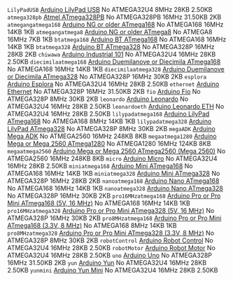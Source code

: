 <tbody valign="top">
<tr class="row-even"><td><code class="docutils literal notranslate"><span class="pre">LilyPadUSB</span></code></td>
<td><a class="reference external" href="http://arduino.cc/en/Main/ArduinoBoardLilyPadUSB?utm_source=platformio&amp;utm_medium=docs">Arduino LilyPad USB</a></td>
<td>No</td>
<td>ATMEGA32U4</td>
<td>8MHz</td>
<td>28KB</td>
<td>2.50KB</td>
</tr>
<tr class="row-odd"><td><code class="docutils literal notranslate"><span class="pre">atmega328pb</span></code></td>
<td><a class="reference external" href="http://www.atmel.com/devices/ATMEGA328PB.aspx?utm_source=platformio&amp;utm_medium=docs">Atmel ATmega328PB</a></td>
<td>No</td>
<td>ATMEGA328PB</td>
<td>16MHz</td>
<td>31.50KB</td>
<td>2KB</td>
</tr>
<tr class="row-even"><td><code class="docutils literal notranslate"><span class="pre">atmegangatmega168</span></code></td>
<td><a class="reference external" href="http://arduino.cc/en/main/boards?utm_source=platformio&amp;utm_medium=docs">Arduino NG or older ATmega168</a></td>
<td>No</td>
<td>ATMEGA168</td>
<td>16MHz</td>
<td>14KB</td>
<td>1KB</td>
</tr>
<tr class="row-odd"><td><code class="docutils literal notranslate"><span class="pre">atmegangatmega8</span></code></td>
<td><a class="reference external" href="http://arduino.cc/en/main/boards?utm_source=platformio&amp;utm_medium=docs">Arduino NG or older ATmega8</a></td>
<td>No</td>
<td>ATMEGA8</td>
<td>16MHz</td>
<td>7KB</td>
<td>1KB</td>
</tr>
<tr class="row-even"><td><code class="docutils literal notranslate"><span class="pre">btatmega168</span></code></td>
<td><a class="reference external" href="http://arduino.cc/en/main/boards?utm_source=platformio&amp;utm_medium=docs">Arduino BT ATmega168</a></td>
<td>No</td>
<td>ATMEGA168</td>
<td>16MHz</td>
<td>14KB</td>
<td>1KB</td>
</tr>
<tr class="row-odd"><td><code class="docutils literal notranslate"><span class="pre">btatmega328</span></code></td>
<td><a class="reference external" href="http://arduino.cc/en/main/boards?utm_source=platformio&amp;utm_medium=docs">Arduino BT ATmega328</a></td>
<td>No</td>
<td>ATMEGA328P</td>
<td>16MHz</td>
<td>28KB</td>
<td>2KB</td>
</tr>
<tr class="row-even"><td><code class="docutils literal notranslate"><span class="pre">chiwawa</span></code></td>
<td><a class="reference external" href="https://store.arduino.cc/arduino-industrial-101?utm_source=platformio&amp;utm_medium=docs">Arduino Industrial 101</a></td>
<td>No</td>
<td>ATMEGA32U4</td>
<td>16MHz</td>
<td>28KB</td>
<td>2.50KB</td>
</tr>
<tr class="row-odd"><td><code class="docutils literal notranslate"><span class="pre">diecimilaatmega168</span></code></td>
<td><a class="reference external" href="http://arduino.cc/en/Main/ArduinoBoardDiecimila?utm_source=platformio&amp;utm_medium=docs">Arduino Duemilanove or Diecimila ATmega168</a></td>
<td>No</td>
<td>ATMEGA168</td>
<td>16MHz</td>
<td>14KB</td>
<td>1KB</td>
</tr>
<tr class="row-even"><td><code class="docutils literal notranslate"><span class="pre">diecimilaatmega328</span></code></td>
<td><a class="reference external" href="http://arduino.cc/en/Main/ArduinoBoardDiecimila?utm_source=platformio&amp;utm_medium=docs">Arduino Duemilanove or Diecimila ATmega328</a></td>
<td>No</td>
<td>ATMEGA328P</td>
<td>16MHz</td>
<td>30KB</td>
<td>2KB</td>
</tr>
<tr class="row-odd"><td><code class="docutils literal notranslate"><span class="pre">esplora</span></code></td>
<td><a class="reference external" href="https://www.arduino.cc/en/Main/ArduinoBoardEsplora?utm_source=platformio&amp;utm_medium=docs">Arduino Esplora</a></td>
<td>No</td>
<td>ATMEGA32U4</td>
<td>16MHz</td>
<td>28KB</td>
<td>2.50KB</td>
</tr>
<tr class="row-even"><td><code class="docutils literal notranslate"><span class="pre">ethernet</span></code></td>
<td><a class="reference external" href="https://www.arduino.cc/en/Main/ArduinoBoardEthernet?utm_source=platformio&amp;utm_medium=docs">Arduino Ethernet</a></td>
<td>No</td>
<td>ATMEGA328P</td>
<td>16MHz</td>
<td>31.50KB</td>
<td>2KB</td>
</tr>
<tr class="row-odd"><td><code class="docutils literal notranslate"><span class="pre">fio</span></code></td>
<td><a class="reference external" href="http://arduino.cc/en/Main/ArduinoBoardFio?utm_source=platformio&amp;utm_medium=docs">Arduino Fio</a></td>
<td>No</td>
<td>ATMEGA328P</td>
<td>8MHz</td>
<td>30KB</td>
<td>2KB</td>
</tr>
<tr class="row-even"><td><code class="docutils literal notranslate"><span class="pre">leonardo</span></code></td>
<td><a class="reference external" href="https://www.arduino.cc/en/Main/ArduinoBoardLeonardo?utm_source=platformio&amp;utm_medium=docs">Arduino Leonardo</a></td>
<td>No</td>
<td>ATMEGA32U4</td>
<td>16MHz</td>
<td>28KB</td>
<td>2.50KB</td>
</tr>
<tr class="row-odd"><td><code class="docutils literal notranslate"><span class="pre">leonardoeth</span></code></td>
<td><a class="reference external" href="https://www.arduino.cc/en/Main/ArduinoBoardLeonardoEth?utm_source=platformio&amp;utm_medium=docs">Arduino Leonardo ETH</a></td>
<td>No</td>
<td>ATMEGA32U4</td>
<td>16MHz</td>
<td>28KB</td>
<td>2.50KB</td>
</tr>
<tr class="row-even"><td><code class="docutils literal notranslate"><span class="pre">lilypadatmega168</span></code></td>
<td><a class="reference external" href="http://arduino.cc/en/Main/ArduinoBoardLilyPad?utm_source=platformio&amp;utm_medium=docs">Arduino LilyPad ATmega168</a></td>
<td>No</td>
<td>ATMEGA168</td>
<td>8MHz</td>
<td>14KB</td>
<td>1KB</td>
</tr>
<tr class="row-odd"><td><code class="docutils literal notranslate"><span class="pre">lilypadatmega328</span></code></td>
<td><a class="reference external" href="http://arduino.cc/en/Main/ArduinoBoardLilyPad?utm_source=platformio&amp;utm_medium=docs">Arduino LilyPad ATmega328</a></td>
<td>No</td>
<td>ATMEGA328P</td>
<td>8MHz</td>
<td>30KB</td>
<td>2KB</td>
</tr>
<tr class="row-even"><td><code class="docutils literal notranslate"><span class="pre">megaADK</span></code></td>
<td><a class="reference external" href="https://www.arduino.cc/en/Main/ArduinoBoardMegaADK?utm_source=platformio&amp;utm_medium=docs">Arduino Mega ADK</a></td>
<td>No</td>
<td>ATMEGA2560</td>
<td>16MHz</td>
<td>248KB</td>
<td>8KB</td>
</tr>
<tr class="row-odd"><td><code class="docutils literal notranslate"><span class="pre">megaatmega1280</span></code></td>
<td><a class="reference external" href="https://www.arduino.cc/en/Main/ArduinoBoardMega2560?utm_source=platformio&amp;utm_medium=docs">Arduino Mega or Mega 2560 ATmega1280</a></td>
<td>No</td>
<td>ATMEGA1280</td>
<td>16MHz</td>
<td>124KB</td>
<td>8KB</td>
</tr>
<tr class="row-even"><td><code class="docutils literal notranslate"><span class="pre">megaatmega2560</span></code></td>
<td><a class="reference external" href="https://www.arduino.cc/en/Main/ArduinoBoardMega2560?utm_source=platformio&amp;utm_medium=docs">Arduino Mega or Mega 2560 ATmega2560 (Mega 2560)</a></td>
<td>No</td>
<td>ATMEGA2560</td>
<td>16MHz</td>
<td>248KB</td>
<td>8KB</td>
</tr>
<tr class="row-odd"><td><code class="docutils literal notranslate"><span class="pre">micro</span></code></td>
<td><a class="reference external" href="https://www.arduino.cc/en/Main/ArduinoBoardMicro?utm_source=platformio&amp;utm_medium=docs">Arduino Micro</a></td>
<td>No</td>
<td>ATMEGA32U4</td>
<td>16MHz</td>
<td>28KB</td>
<td>2.50KB</td>
</tr>
<tr class="row-even"><td><code class="docutils literal notranslate"><span class="pre">miniatmega168</span></code></td>
<td><a class="reference external" href="http://arduino.cc/en/Main/ArduinoBoardMini?utm_source=platformio&amp;utm_medium=docs">Arduino Mini ATmega168</a></td>
<td>No</td>
<td>ATMEGA168</td>
<td>16MHz</td>
<td>14KB</td>
<td>1KB</td>
</tr>
<tr class="row-odd"><td><code class="docutils literal notranslate"><span class="pre">miniatmega328</span></code></td>
<td><a class="reference external" href="http://arduino.cc/en/Main/ArduinoBoardMini?utm_source=platformio&amp;utm_medium=docs">Arduino Mini ATmega328</a></td>
<td>No</td>
<td>ATMEGA328P</td>
<td>16MHz</td>
<td>28KB</td>
<td>2KB</td>
</tr>
<tr class="row-even"><td><code class="docutils literal notranslate"><span class="pre">nanoatmega168</span></code></td>
<td><a class="reference external" href="https://www.arduino.cc/en/Main/ArduinoBoardNano?utm_source=platformio&amp;utm_medium=docs">Arduino Nano ATmega168</a></td>
<td>No</td>
<td>ATMEGA168</td>
<td>16MHz</td>
<td>14KB</td>
<td>1KB</td>
</tr>
<tr class="row-odd"><td><code class="docutils literal notranslate"><span class="pre">nanoatmega328</span></code></td>
<td><a class="reference external" href="https://www.arduino.cc/en/Main/ArduinoBoardNano?utm_source=platformio&amp;utm_medium=docs">Arduino Nano ATmega328</a></td>
<td>No</td>
<td>ATMEGA328P</td>
<td>16MHz</td>
<td>30KB</td>
<td>2KB</td>
</tr>
<tr class="row-even"><td><code class="docutils literal notranslate"><span class="pre">pro16MHzatmega168</span></code></td>
<td><a class="reference external" href="http://arduino.cc/en/Main/ArduinoBoardProMini?utm_source=platformio&amp;utm_medium=docs">Arduino Pro or Pro Mini ATmega168 (5V, 16 MHz)</a></td>
<td>No</td>
<td>ATMEGA168</td>
<td>16MHz</td>
<td>14KB</td>
<td>1KB</td>
</tr>
<tr class="row-odd"><td><code class="docutils literal notranslate"><span class="pre">pro16MHzatmega328</span></code></td>
<td><a class="reference external" href="http://arduino.cc/en/Main/ArduinoBoardProMini?utm_source=platformio&amp;utm_medium=docs">Arduino Pro or Pro Mini ATmega328 (5V, 16 MHz)</a></td>
<td>No</td>
<td>ATMEGA328P</td>
<td>16MHz</td>
<td>30KB</td>
<td>2KB</td>
</tr>
<tr class="row-even"><td><code class="docutils literal notranslate"><span class="pre">pro8MHzatmega168</span></code></td>
<td><a class="reference external" href="http://arduino.cc/en/Main/ArduinoBoardProMini?utm_source=platformio&amp;utm_medium=docs">Arduino Pro or Pro Mini ATmega168 (3.3V, 8 MHz)</a></td>
<td>No</td>
<td>ATMEGA168</td>
<td>8MHz</td>
<td>14KB</td>
<td>1KB</td>
</tr>
<tr class="row-odd"><td><code class="docutils literal notranslate"><span class="pre">pro8MHzatmega328</span></code></td>
<td><a class="reference external" href="http://arduino.cc/en/Main/ArduinoBoardProMini?utm_source=platformio&amp;utm_medium=docs">Arduino Pro or Pro Mini ATmega328 (3.3V, 8 MHz)</a></td>
<td>No</td>
<td>ATMEGA328P</td>
<td>8MHz</td>
<td>30KB</td>
<td>2KB</td>
</tr>
<tr class="row-even"><td><code class="docutils literal notranslate"><span class="pre">robotControl</span></code></td>
<td><a class="reference external" href="https://www.arduino.cc/en/Main/Robot?utm_source=platformio&amp;utm_medium=docs">Arduino Robot Control</a></td>
<td>No</td>
<td>ATMEGA32U4</td>
<td>16MHz</td>
<td>28KB</td>
<td>2.50KB</td>
</tr>
<tr class="row-odd"><td><code class="docutils literal notranslate"><span class="pre">robotMotor</span></code></td>
<td><a class="reference external" href="https://www.arduino.cc/en/Main/Robot?utm_source=platformio&amp;utm_medium=docs">Arduino Robot Motor</a></td>
<td>No</td>
<td>ATMEGA32U4</td>
<td>16MHz</td>
<td>28KB</td>
<td>2.50KB</td>
</tr>
<tr class="row-even"><td><code class="docutils literal notranslate"><span class="pre">uno</span></code></td>
<td><a class="reference external" href="https://www.arduino.cc/en/Main/ArduinoBoardUno?utm_source=platformio&amp;utm_medium=docs">Arduino Uno</a></td>
<td>No</td>
<td>ATMEGA328P</td>
<td>16MHz</td>
<td>31.50KB</td>
<td>2KB</td>
</tr>
<tr class="row-odd"><td><code class="docutils literal notranslate"><span class="pre">yun</span></code></td>
<td><a class="reference external" href="https://www.arduino.cc/en/Main/ArduinoBoardYun?utm_source=platformio&amp;utm_medium=docs">Arduino Yun</a></td>
<td>No</td>
<td>ATMEGA32U4</td>
<td>16MHz</td>
<td>28KB</td>
<td>2.50KB</td>
</tr>
<tr class="row-even"><td><code class="docutils literal notranslate"><span class="pre">yunmini</span></code></td>
<td><a class="reference external" href="https://www.arduino.cc/en/Main/ArduinoBoardYunMini?utm_source=platformio&amp;utm_medium=docs">Arduino Yun Mini</a></td>
<td>No</td>
<td>ATMEGA32U4</td>
<td>16MHz</td>
<td>28KB</td>
<td>2.50KB</td>
</tr>
</tbody>
